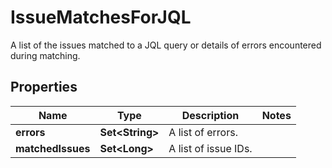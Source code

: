 

# IssueMatchesForJQL

A list of the issues matched to a JQL query or details of errors encountered during matching.

## Properties

| Name | Type | Description | Notes |
|------------ | ------------- | ------------- | -------------|
|**errors** | **Set&lt;String&gt;** | A list of errors. |  |
|**matchedIssues** | **Set&lt;Long&gt;** | A list of issue IDs. |  |



